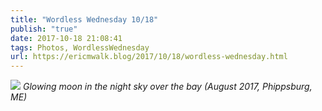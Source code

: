 ```yaml
---
title: "Wordless Wednesday 10/18"
publish: "true"
date: 2017-10-18 21:08:41
tags: Photos, WordlessWednesday
url: https://ericmwalk.blog/2017/10/18/wordless-wednesday.html
---
```


![](https://ericmwalk.blog/uploads/2022/38a4c3d356.jpg)
*Glowing moon in the night sky over the bay (August 2017, Phippsburg, ME)*
